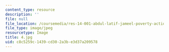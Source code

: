 ```yaml
---
content_type: resource
description: ''
file: null
file_location: /coursemedia/res-14-001-abdul-latif-jameel-poverty-action-lab-executive-training-evaluating-social-programs-2009-spring-2009/c8c5259c1439cd302a3be3d37a209578_4.jpg
file_type: image/jpeg
resourcetype: Image
title: 4.jpg
uid: c8c5259c-1439-cd30-2a3b-e3d37a209578
---
```


